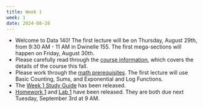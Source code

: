 ```yaml
---
title: Week 1
week: 1
date: 2024-08-28
---
```


- Welcome to Data 140! The first lecture will be on Thursday, August 29th, from 9:30 AM - 11 AM in Dwinelle 155. The first mega-sections will happen on Friday, August 30th.
- Please carefully read through the [course information](course-info), which covers the details of the course this fall.
- Please work through the [math prerequisites](resources/prereqs). The first lecture will use Basic Counting, Sums, and Exponential and Log Functions.
- The [Week 1 Study Guide](/assets/guides/fall24/week01.pdf) has been released.
- [Homework 1](http://prob140.datahub.berkeley.edu/hub/user-redirect/git-pull?repo=https://github.com/prob140/materials-fa24&branch=main&subPath=hw/Homework_01.ipynb) and [Lab 1](http://prob140.datahub.berkeley.edu/hub/user-redirect/git-pull?repo=https://github.com/prob140/materials-fa24&branch=main&subPath=lab/Lab_01.ipynb) have been released. They are both due next Tuesday, September 3rd at 9 AM.